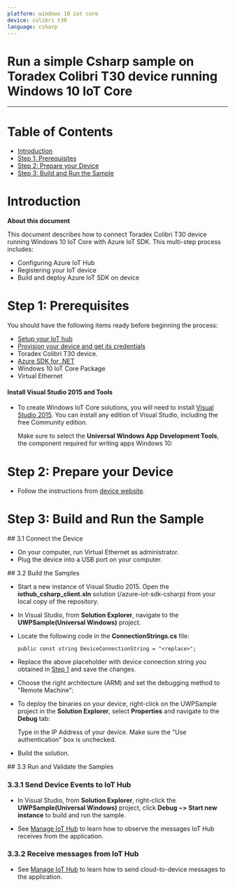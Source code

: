 ---platform: windows 10 iot coredevice: colibri t30language: csharp---Run a simple Csharp sample on Toradex Colibri T30 device running Windows 10 IoT Core===---# Table of Contents-   [Introduction](#Introduction)-   [Step 1: Prerequisites](#Prerequisites)-   [Step 2: Prepare your Device](#PrepareDevice)-   [Step 3: Build and Run the Sample](#Build)<a name="Introduction"></a># Introduction**About this document**This document describes how to connect Toradex Colibri T30 device running Windows 10 IoT Core with Azure IoT SDK. This multi-step process includes:-   Configuring Azure IoT Hub-   Registering your IoT device-   Build and deploy Azure IoT SDK on device<a name="Prerequisites"></a># Step 1: PrerequisitesYou should have the following items ready before beginning the process:-   [Setup your IoT hub][lnk-setup-iot-hub]-   [Provision your device and get its credentials][lnk-manage-iot-hub]-   Toradex Colibri T30 device.-   [Azure SDK for .NET](https://www.microsoft.com/en-us/download/details.aspx?id=48178)-   Windows 10 IoT Core Package-   Virtual Ethernet#### Install Visual Studio 2015 and Tools-   To create Windows IoT Core solutions, you will need to install [Visual Studio 2015](https://www.visualstudio.com/en-us/products/vs-2015-product-editions.aspx). You can install any edition of Visual Studio, including the free Community edition.    Make sure to select the **Universal Windows App Development Tools**, the component required for writing apps Windows 10:<a name="PrepareDevice"></a># Step 2: Prepare your Device-   Follow the instructions from [device website](<https://www.toradex.com/computer-on-modules/colibri-arm-family/nvidia-tegra-3>).<a name="Build"></a># Step 3: Build and Run the Sample<a name="Step_3_1:_Connect"/>## 3.1 Connect the Device-   On your computer, run Virtual Ethernet as administrator.-   Plug the device into a USB port on your computer.<a name="Step_3_2:_Build"/>## 3.2  Build the Samples-   Start a new instance of Visual Studio 2015. Open the **iothub_csharp_client.sln** solution (/azure-iot-sdk-csharp) from your local copy of the repository.-   In Visual Studio, from **Solution Explorer**, navigate to the **UWPSample(Universal Windows)** project.-   Locate the following code in the **ConnectionStrings.cs** file:
        public const string DeviceConnectionString = "<replace>";
-   Replace the above placeholder with device connection string you obtained in [Step 1](#Step-1:-Prerequisites) and save the changes.
-   Choose the right architecture (ARM) and set the debugging method to "Remote Machine":
-   To deploy the binaries on your device, right-click on the UWPSample project in the **Solution Explorer**, select **Properties** and navigate to the **Debug** tab:
    Type in the IP Address of your device. Make sure the "Use authentication" box is unchecked.
-   Build the solution.
<a name="Step_3_3:_Run"/>## 3.3 Run and Validate the Samples
### 3.3.1 Send Device Events to IoT Hub-   In Visual Studio, from **Solution Explorer**, right-click the **UWPSample(Universal Windows)** project, click **Debug &minus;&gt; Start new instance** to build and run the sample. 
-   See [Manage IoT Hub][lnk-manage-iot-hub] to learn how to observe the messages IoT Hub receives from the application.### 3.3.2 Receive messages from IoT Hub
-   See [Manage IoT Hub][lnk-manage-iot-hub] to learn how to send cloud-to-device messages to the application.[lnk-setup-iot-hub]: ../setup_iothub.md[lnk-manage-iot-hub]: ../manage_iot_hub.md